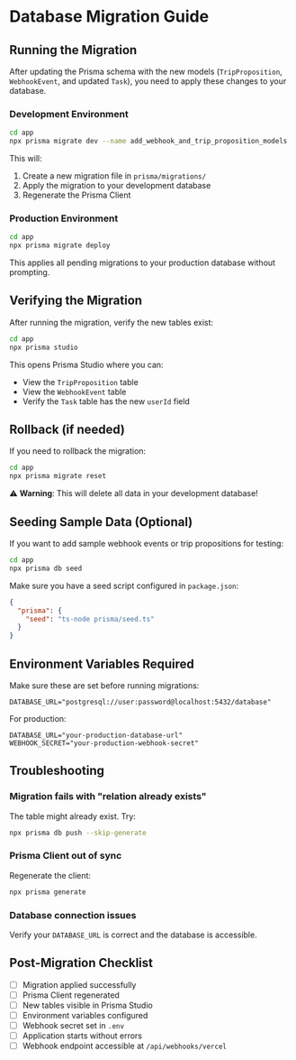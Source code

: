 # Database Migration Guide

## Running the Migration

After updating the Prisma schema with the new models (`TripProposition`, `WebhookEvent`, and updated `Task`), you need to apply these changes to your database.

### Development Environment

```bash
cd app
npx prisma migrate dev --name add_webhook_and_trip_proposition_models
```

This will:
1. Create a new migration file in `prisma/migrations/`
2. Apply the migration to your development database
3. Regenerate the Prisma Client

### Production Environment

```bash
cd app
npx prisma migrate deploy
```

This applies all pending migrations to your production database without prompting.

## Verifying the Migration

After running the migration, verify the new tables exist:

```bash
cd app
npx prisma studio
```

This opens Prisma Studio where you can:
- View the `TripProposition` table
- View the `WebhookEvent` table  
- Verify the `Task` table has the new `userId` field

## Rollback (if needed)

If you need to rollback the migration:

```bash
cd app
npx prisma migrate reset
```

⚠️ **Warning**: This will delete all data in your development database!

## Seeding Sample Data (Optional)

If you want to add sample webhook events or trip propositions for testing:

```bash
cd app
npx prisma db seed
```

Make sure you have a seed script configured in `package.json`:

```json
{
  "prisma": {
    "seed": "ts-node prisma/seed.ts"
  }
}
```

## Environment Variables Required

Make sure these are set before running migrations:

```env
DATABASE_URL="postgresql://user:password@localhost:5432/database"
```

For production:
```env
DATABASE_URL="your-production-database-url"
WEBHOOK_SECRET="your-production-webhook-secret"
```

## Troubleshooting

### Migration fails with "relation already exists"
The table might already exist. Try:
```bash
npx prisma db push --skip-generate
```

### Prisma Client out of sync
Regenerate the client:
```bash
npx prisma generate
```

### Database connection issues
Verify your `DATABASE_URL` is correct and the database is accessible.

## Post-Migration Checklist

- [ ] Migration applied successfully
- [ ] Prisma Client regenerated
- [ ] New tables visible in Prisma Studio
- [ ] Environment variables configured
- [ ] Webhook secret set in `.env`
- [ ] Application starts without errors
- [ ] Webhook endpoint accessible at `/api/webhooks/vercel`
